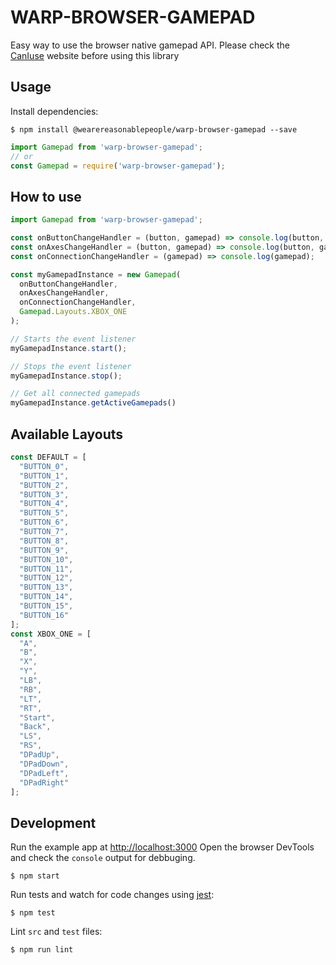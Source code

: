 # WARP-BROWSER-GAMEPAD

Easy way to use the browser native gamepad API. 
Please check the [CanIuse](https://caniuse.com/#search=getGamepads) website before using this library

## Usage

Install dependencies:

```
$ npm install @wearereasonablepeople/warp-browser-gamepad --save
```

```js
import Gamepad from 'warp-browser-gamepad';
// or
const Gamepad = require('warp-browser-gamepad');
```

## How to use

```js
import Gamepad from 'warp-browser-gamepad';

const onButtonChangeHandler = (button, gamepad) => console.log(button, gamepad);
const onAxesChangeHandler = (button, gamepad) => console.log(button, gamepad);
const onConnectionChangeHandler = (gamepad) => console.log(gamepad);

const myGamepadInstance = new Gamepad(
  onButtonChangeHandler,
  onAxesChangeHandler,
  onConnectionChangeHandler,
  Gamepad.Layouts.XBOX_ONE
);

// Starts the event listener
myGamepadInstance.start();

// Stops the event listener
myGamepadInstance.stop();

// Get all connected gamepads
myGamepadInstance.getActiveGamepads()

```

## Available Layouts

```js
const DEFAULT = [
  "BUTTON_0",
  "BUTTON_1",
  "BUTTON_2",
  "BUTTON_3",
  "BUTTON_4",
  "BUTTON_5",
  "BUTTON_6",
  "BUTTON_7",
  "BUTTON_8",
  "BUTTON_9",
  "BUTTON_10",
  "BUTTON_11",
  "BUTTON_12",
  "BUTTON_13",
  "BUTTON_14",
  "BUTTON_15",
  "BUTTON_16"
];
const XBOX_ONE = [
  "A",
  "B",
  "X",
  "Y",
  "LB",
  "RB",
  "LT",
  "RT",
  "Start",
  "Back",
  "LS",
  "RS",
  "DPadUp",
  "DPadDown",
  "DPadLeft",
  "DPadRight"
];
```
## Development

Run the example app at [http://localhost:3000](http://localhost:3000)
Open the browser DevTools and check the `console` output for debbuging.

```
$ npm start
```

Run tests and watch for code changes using [jest](https://github.com/facebook/jest):

```
$ npm test
```

Lint `src` and `test` files:

```
$ npm run lint
```
